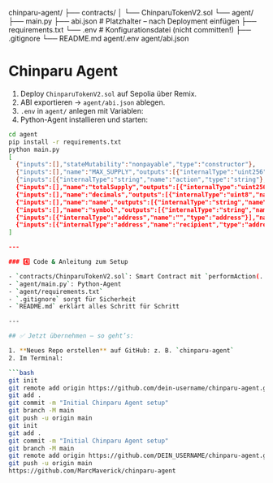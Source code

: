 chinparu-agent/
├── contracts/
│   └── ChinparuTokenV2.sol
└── agent/
    ├── main.py
    ├── abi.json            # Platzhalter – nach Deployment einfügen
    ├── requirements.txt
    └── .env                # Konfigurationsdatei (nicht committen!)
├── .gitignore
└── README.md
agent/.env
agent/abi.json
# Chinparu Agent



1. Deploy `ChinparuTokenV2.sol` auf Sepolia über Remix.
2. ABI exportieren → `agent/abi.json` ablegen.
3. `.env` in `agent/` anlegen mit Variablen:
4. Python-Agent installieren und starten:
```bash
cd agent
pip install -r requirements.txt
python main.py
[
  {"inputs":[],"stateMutability":"nonpayable","type":"constructor"},
  {"inputs":[],"name":"MAX_SUPPLY","outputs":[{"internalType":"uint256","name":"","type":"uint256"}],"stateMutability":"view","type":"function"},
  {"inputs":[{"internalType":"string","name":"action","type":"string"},{"internalType":"address","name":"target","type":"address"},{"internalType":"uint256","name":"amount","type":"uint256"}],"name":"performAction","outputs":[],"stateMutability":"nonpayable","type":"function"},
  {"inputs":[],"name":"totalSupply","outputs":[{"internalType":"uint256","name":"","type":"uint256"}],"stateMutability":"view","type":"function"},
  {"inputs":[],"name":"decimals","outputs":[{"internalType":"uint8","name":"","type":"uint8"}],"stateMutability":"view","type":"function"},
  {"inputs":[],"name":"name","outputs":[{"internalType":"string","name":"","type":"string"}],"stateMutability":"view","type":"function"},
  {"inputs":[],"name":"symbol","outputs":[{"internalType":"string","name":"","type":"string"}],"stateMutability":"view","type":"function"},
  {"inputs":[{"internalType":"address","name":"","type":"address"}],"name":"balanceOf","outputs":[{"internalType":"uint256","name":"","type":"uint256"}],"stateMutability":"view","type":"function"},
  {"inputs":[{"internalType":"address","name":"recipient","type":"address"},{"internalType":"uint256","name":"amount","type":"uint256"}],"name":"transfer","outputs":[{"internalType":"bool","name":"","type":"bool"}],"stateMutability":"nonpayable","type":"function"}
]

---

### 4️⃣ Code & Anleitung zum Setup

- `contracts/ChinparuTokenV2.sol`: Smart Contract mit `performAction(...)`
- `agent/main.py`: Python-Agent
- `agent/requirements.txt`
- `.gitignore` sorgt für Sicherheit
- `README.md` erklärt alles Schritt für Schritt

---

## ✅ Jetzt übernehmen – so geht’s:

1. **Neues Repo erstellen** auf GitHub: z. B. `chinparu-agent`
2. Im Terminal:

```bash
git init
git remote add origin https://github.com/dein-username/chinparu-agent.git
git add .
git commit -m "Initial Chinparu Agent setup"
git branch -M main
git push -u origin main
git init
git add .
git commit -m "Initial Chinparu Agent setup"
git branch -M main
git remote add origin https://github.com/DEIN_USERNAME/chinparu-agent.git
git push -u origin main
https://github.com/MarcMaverick/chinparu-agent
